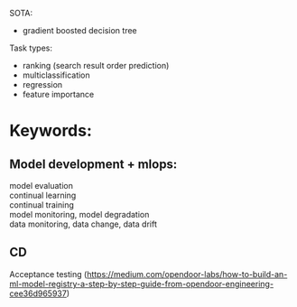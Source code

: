 SOTA:
 - gradient boosted decision tree


Task types:
 - ranking (search result order prediction)
 - multiclassification
 - regression
 - feature importance

 # Keywords:
 ## Model development + mlops:
 model evaluation  
 continual learning  
 continual training  
 model monitoring, model degradation   
 data monitoring, data change, data drift   

 ## CD
 Acceptance testing (https://medium.com/opendoor-labs/how-to-build-an-ml-model-registry-a-step-by-step-guide-from-opendoor-engineering-cee36d965937)  